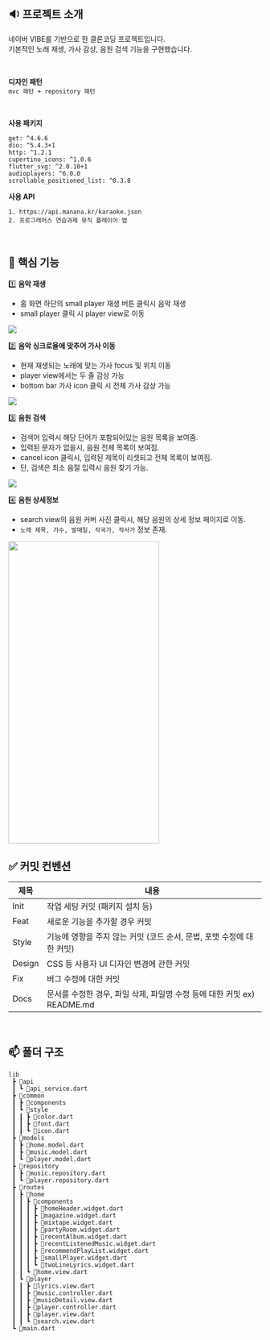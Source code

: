 ## 🔉 프로젝트 소개

네이버 VIBE를 기반으로 한 클론코딩 프로젝트입니다.
<br>
기본적인 노래 재생, 가사 감상, 음원 검색 기능을 구현했습니다.

<br>

**디자인 패턴**
<br>
`mvc 패턴 + repository 패턴`

<br>

**사용 패키지**
```
get: ^4.6.6
dio: ^5.4.3+1
http: ^1.2.1
cupertino_icons: ^1.0.6
flutter_svg: ^2.0.10+1
audioplayers: ^6.0.0
scrollable_positioned_list: ^0.3.8
```

**사용 API**
```
1. https://api.manana.kr/karaoke.json
2. 프로그래머스 연습과제 뮤직 플레이어 앱
``` 

<br>

## 🌱 핵심 기능

1️⃣ **음악 재생**

- 홈 화면 하단의 small player 재생 버튼 클릭시 음악 재생
- small player 클릭 시 player view로 이동

<img src="캡처.png"/>


<br>

2️⃣ **음악 싱크로율에 맞추어 가사 이동**

- 현재 재생되는 노래에 맞는 가사 focus 및 위치 이동
- player view에서는 두 줄 감상 가능
- bottom bar 가사 icon 클릭 시 전체 가사 감상 가능 

<img src="캡처1.png"/>

<br>

3️⃣ **음원 검색**

- 검색어 입력시 해당 단어가 포함되어있는 음원 목록을 보여줌.
- 입력된 문자가 없을시, 음원 전체 목록이 보여짐.
- cancel icon 클릭시, 입력된 제목이 리셋되고 전체 목록이 보여짐.
- 단, 검색은 최소 음절 입력시 음원 찾기 가능.

<img src="캡처2.png"/>

<br>

4️⃣ **음원 상세정보**

- search view의 음원 커버 사진 클릭시, 해당 음원의 상세 정보 페이지로 이동.
- `노래 제목, 가수, 발매일, 작곡가, 작사가` 정보 존재.

<img src="Screenshot_1717388427.png" width="300" height="600"/>

<br>

## ✅ 커밋 컨벤션

| 제목        | 내용                                                                             |
| ----------- | -------------------------------------------------------------------------------- |
| Init        | 작업 세팅 커밋 (패키지 설치 등)                                                  |
| Feat        | 새로운 기능을 추가할 경우 커밋                                                   |                         
| Style       | 기능에 영향을 주지 않는 커밋 (코드 순서, 문법, 포맷 수정에 대한 커밋)             |
| Design      | CSS 등 사용자 UI 디자인 변경에 관한 커밋                                         |
| Fix         | 버그 수정에 대한 커밋                                                            |
| Docs        | 문서를 수정한 경우, 파일 삭제, 파일명 수정 등에 대한 커밋 ex) README.md           |                                                |

<br>

## 📫 폴더 구조
```
lib
 ┣ 📂api
 ┃ ┗ 📜api_service.dart
 ┣ 📂common
 ┃ ┣ 📂components
 ┃ ┗ 📂style
 ┃ ┃ ┣ 📜color.dart
 ┃ ┃ ┣ 📜font.dart
 ┃ ┃ ┗ 📜icon.dart
 ┣ 📂models
 ┃ ┣ 📜home.model.dart
 ┃ ┣ 📜music.model.dart
 ┃ ┗ 📜player.model.dart
 ┣ 📂repository
 ┃ ┣ 📜music.repository.dart
 ┃ ┗ 📜player.repository.dart
 ┣ 📂routes
 ┃ ┣ 📂home
 ┃ ┃ ┣ 📂components
 ┃ ┃ ┃ ┣ 📜homeHeader.widget.dart
 ┃ ┃ ┃ ┣ 📜magazine.widget.dart
 ┃ ┃ ┃ ┣ 📜mixtape.widget.dart
 ┃ ┃ ┃ ┣ 📜partyRoom.widget.dart
 ┃ ┃ ┃ ┣ 📜recentAlbum.widget.dart
 ┃ ┃ ┃ ┣ 📜recentListenedMusic.widget.dart
 ┃ ┃ ┃ ┣ 📜recommendPlayList.widget.dart
 ┃ ┃ ┃ ┣ 📜smallPlayer.widget.dart
 ┃ ┃ ┃ ┗ 📜twoLineLyrics.widget.dart
 ┃ ┃ ┗ 📜home.view.dart
 ┃ ┗ 📂player
 ┃ ┃ ┣ 📜lyrics.view.dart
 ┃ ┃ ┣ 📜music.controller.dart
 ┃ ┃ ┣ 📜musicDetail.view.dart
 ┃ ┃ ┣ 📜player.controller.dart
 ┃ ┃ ┣ 📜player.view.dart
 ┃ ┃ ┗ 📜search.view.dart
 ┗ 📜main.dart
```